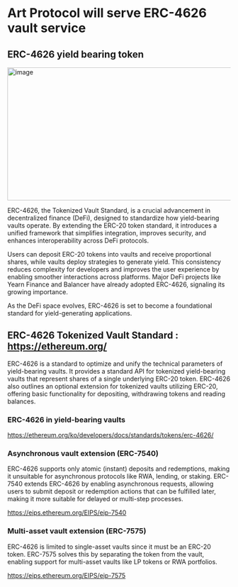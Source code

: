 # Art Protocol will serve ERC-4626 vault service 

## ERC-4626 yield bearing token 

<img width="750" height="300" alt="image" src="https://github.com/user-attachments/assets/81b3b7eb-72f2-464c-ae38-388f60a52038" />

ERC-4626, the Tokenized Vault Standard, is a crucial advancement in decentralized finance (DeFi), designed to standardize how yield-bearing vaults operate. 
By extending the ERC-20 token standard, it introduces a unified framework that simplifies integration, improves security, and enhances interoperability across DeFi protocols. 

Users can deposit ERC-20 tokens into vaults and receive proportional shares, while vaults deploy strategies to generate yield. 
This consistency reduces complexity for developers and improves the user experience by enabling smoother interactions across platforms. 
Major DeFi projects like Yearn Finance and Balancer have already adopted ERC-4626, signaling its growing importance. 

As the DeFi space evolves, ERC-4626 is set to become a foundational standard for yield-generating applications.



## ERC-4626 Tokenized Vault Standard : https://ethereum.org/

ERC-4626 is a standard to optimize and unify the technical parameters of yield-bearing vaults. It provides a standard API for tokenized yield-bearing vaults that represent shares of a single underlying ERC-20 token. ERC-4626 also outlines an optional extension for tokenized vaults utilizing ERC-20, offering basic functionality for depositing, withdrawing tokens and reading balances.

### ERC-4626 in yield-bearing vaults
https://ethereum.org/ko/developers/docs/standards/tokens/erc-4626/

### Asynchronous vault extension (ERC-7540)
ERC-4626 supports only atomic (instant) deposits and redemptions, making it unsuitable for asynchronous protocols like RWA, lending, or staking. ERC-7540 extends ERC-4626 by enabling asynchronous requests, allowing users to submit deposit or redemption actions that can be fulfilled later, making it more suitable for delayed or multi-step processes.

https://eips.ethereum.org/EIPS/eip-7540

### Multi-asset vault extension (ERC-7575)
ERC-4626 is limited to single-asset vaults since it must be an ERC-20 token. ERC-7575 solves this by separating the token from the vault, enabling support for multi-asset vaults like LP tokens or RWA portfolios.

https://eips.ethereum.org/EIPS/eip-7575








